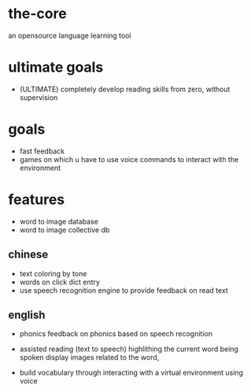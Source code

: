 # the-core
an opensource language learning tool

# ultimate goals
- (ULTIMATE) completely develop reading skills from zero, without supervision

# goals
- fast feedback
- games on which u have to use voice commands to interact with the environment

# features 

- word to image database
- word to image collective db

## chinese
- text coloring by tone
- words on click dict entry
- use speech recognition engine to provide feedback on read text

## english
- phonics
feedback on phonics based on speech recognition
- assisted reading (text to speech)
  highlithing the current word being spoken
  display images related to the word, 

- build vocabulary
through interacting with a virtual environment using voice


